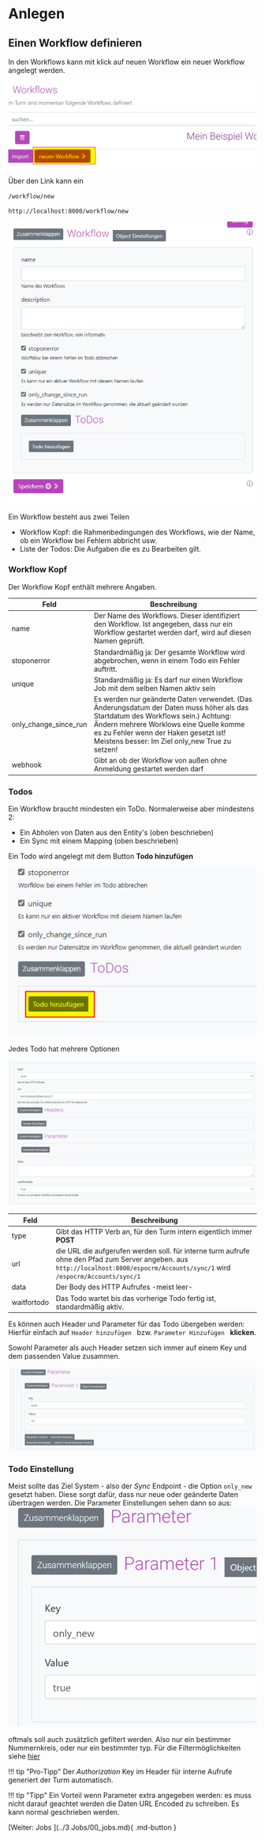 
# Anlegen

## Einen Workflow definieren

In den Workflows kann mit klick auf neuen Workflow ein neuer Workflow angelegt werden.  
![](../../img/neuer_workflow.png)  

Über den Link kann ein 
```
/workflow/new
```
```
http://localhost:8000/workflow/new
```
![](../../img/workflow_new.png)  

 
Ein Workflow besteht aus zwei Teilen
- Workflow Kopf: die Rahmenbedingungen des Workflows, wie der Name, ob ein Workflow bei Fehlern abbricht usw.  
- Liste der Todos: Die Aufgaben die es zu Bearbeiten gilt. 


### Workflow Kopf
Der Workflow Kopf enthält mehrere Angaben. 

| Feld                  | Beschreibung                                                                                                                                                                                                          |
| --------------------- | --------------------------------------------------------------------------------------------------------------------------------------------------------------------------------------------------------------------- |
| name                  | Der Name des Workflows. Dieser identifiziert den Workflow. Ist angegeben, dass nur ein Workflow gestartet werden darf, wird auf diesen Namen geprüft.                                                                 |
| stoponerror           | Standardmäßig ja: Der gesamte Workflow wird abgebrochen, wenn in einem Todo ein Fehler auftritt.                                                                                                                      |
| unique                | Standardmäßig ja: Es darf nur einen Workflow Job mit dem selben Namen aktiv sein                                                                                                                                      |
| only_change_since_run | Es werden nur geänderte Daten verwendet. (Das Änderungsdatum der Daten muss höher als das Startdatum des Workflows sein.) Achtung: Ändern mehrere Worklows eine Quelle komme es zu Fehler wenn der Haken gesetzt ist! Meistens besser: Im Ziel only_new True zu setzen! |
| webhook               | Gibt an ob der Workflow von außen ohne Anmeldung gestartet werden darf                                                                                                                                                |

### Todos
Ein Workflow braucht mindesten ein ToDo. Normalerweise aber mindestens 2:
- Ein Abholen von Daten aus den Entity's (oben beschrieben)
- Ein Sync mit einem Mapping  (oben beschrieben)


Ein Todo wird angelegt mit dem Button **Todo hinzufügen**   

![](../../img/workflow_todo_hinzu.png)  


Jedes Todo hat mehrere Optionen

![](../../img/worklfow_todo.png)  

| Feld        |                                                                                         Beschreibung                                                                                         |
| ----------- | ------------------------------------------------------------------------------------------------------------------------------------------------------------------------------------------ |
| type        |                                                             Gibt das HTTP Verb an, für den Turm intern eigentlich immer **POST**                                                             |
| url         | die URL die aufgerufen werden soll. für interne turm aufrufe ohne den Pfad zum Server angeben. aus ```http://localhost:8000/espocrm/Accounts/sync/1```   wird ```/espocrm/Accounts/sync/1``` |
| data        |                                                                           Der Body des HTTP Aufrufes -meist leer-                                                                            |
| waitfortodo |                                                           Das Todo wartet bis das vorherige Todo fertig ist, standardmäßig aktiv.                                                            |


Es können auch Header und Parameter für das Todo übergeben werden:
Hierfür einfach auf  ```Header hinzufügen ``` bzw.  ```Parameter Hinzufügen ```  **klicken**. 

Sowohl Parameter als auch Header setzen sich immer auf einem Key und dem passenden Value zusammen. 


![](../../img/worflow_toto_parameter.png)  

### Todo Einstellung


Meist sollte das Ziel System - also der *Sync* Endpoint  - die Option ```only_new```  gesetzt haben. 
Diese sorgt dafür, dass nur neue oder geänderte Daten übertragen werden. 
Die Parameter Einstellungen sehen dann so aus:
![](../../img/parameter.png)  

oftmals soll auch zusätzlich gefiltert werden. Also nur ein bestimmer Nummernkreis, oder nur ein bestimmter typ. 
Für die Filtermöglichkeiten siehe [hier](../../3%20FAQ/FAQ/Filtern.md)

!!! tip "Pro-Tipp"
    Der *Authorization* Key im Header für interne Aufrufe generiert der Turm automatisch.

!!! tip "Tipp"
     Ein Vorteil wenn Parameter extra angegeben werden: es muss nicht darauf geachtet werden die Daten URL Encoded zu schreiben. Es kann normal geschrieben werden.



[Weiter: Jobs  ](../3 Jobs/00_jobs.md){ .md-button }
